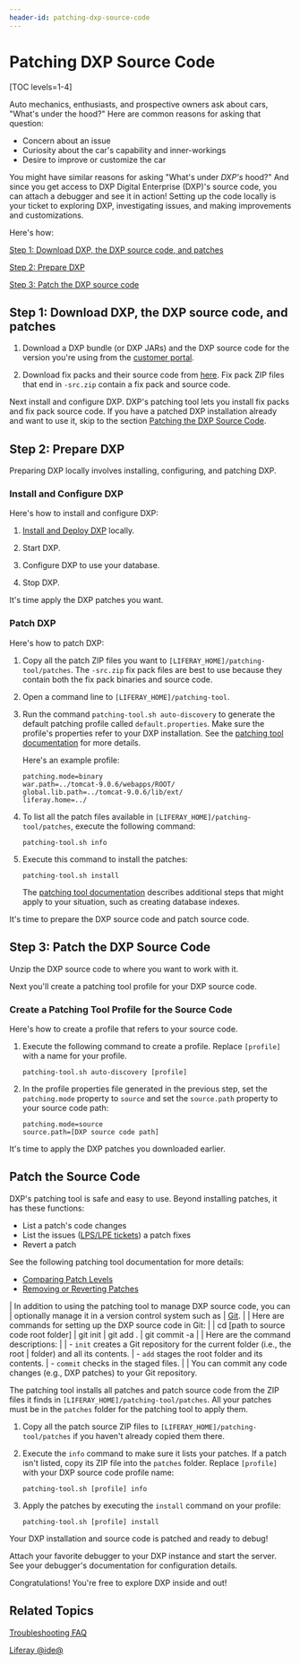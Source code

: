 ```yaml
---
header-id: patching-dxp-source-code
---
```


# Patching DXP Source Code

[TOC levels=1-4]

Auto mechanics, enthusiasts, and prospective owners ask about cars, "What's
under the hood?" Here are common reasons for asking that question:

-   Concern about an issue
-   Curiosity about the car's capability and inner-workings
-   Desire to improve or customize the car

You might have similar reasons for asking "What's under *DXP's* hood?" And
since you get access to DXP Digital Enterprise (DXP)'s source code, you can
attach a debugger and see it in action! Setting up the code locally is your
ticket to exploring DXP, investigating issues, and making improvements and
customizations.

Here's how:

[Step 1: Download DXP, the DXP source code, and patches](#download-dxp-the-dxp-source-code-and-patches)

[Step 2: Prepare DXP](#prepare-dxp)

[Step 3: Patch the DXP source code](#patch-the-dxp-source-code)

## Step 1: Download DXP, the DXP source code, and patches

1.  Download a DXP bundle (or DXP JARs) and the DXP source code for the version
    you're using from the
    [customer portal](https://web.liferay.com/group/customer/dxp/downloads/7-1).

2.  Download fix packs and their source code from
    [here](https://web.liferay.com/group/customer/dxp/downloads/7-1).
    Fix pack ZIP files that end in `-src.zip` contain a fix pack and source
    code.

Next install and configure DXP. DXP's patching tool lets you install fix packs
and fix pack source code. If you have a patched DXP installation already and
want to use it, skip to the section
[Patching the DXP Source Code](#patch-the-dxp-source-code).

## Step 2: Prepare DXP

Preparing DXP locally involves installing, configuring, and patching DXP. 

### Install and Configure DXP

Here's how to install and configure DXP: 

1.  [Install and Deploy DXP](/docs/7-1/deploy/-/knowledge_base/d/deploying-product) locally. 

2.  Start DXP.

3.  Configure DXP to use your database. 

4.  Stop DXP.

It's time apply the DXP patches you want.

### Patch DXP

Here's how to patch DXP:

1.  Copy all the patch ZIP files you want to
    `[LIFERAY_HOME]/patching-tool/patches`. The `-src.zip` fix pack files are
    best to use because they contain both the fix pack binaries and source code. 

2.  Open a command line to `[LIFERAY_HOME]/patching-tool`.

3.  Run the command `patching-tool.sh auto-discovery` to generate the default
    patching profile called `default.properties`. Make sure the profile's
    properties refer to your DXP installation. See the
    [patching tool documentation](/docs/7-1/deploy/-/knowledge_base/d/patching-tool)
    for more details.

    Here's an example profile:

        patching.mode=binary
        war.path=../tomcat-9.0.6/webapps/ROOT/
        global.lib.path=../tomcat-9.0.6/lib/ext/
        liferay.home=../

4.  To list all the patch files available in
    `[LIFERAY_HOME]/patching-tool/patches`, execute the following command:

        patching-tool.sh info

5.  Execute this command to install the patches:

        patching-tool.sh install

    The
    [patching tool documentation](/docs/7-1/deploy/-/knowledge_base/d/patching-tool)
    describes additional steps that might apply to your situation, such as
    creating database indexes.

It's time to prepare the DXP source code and patch source code. 

## Step 3: Patch the DXP Source Code

Unzip the DXP source code to where you want to work with it. 

Next you'll create a patching tool profile for your DXP source code. 

### Create a Patching Tool Profile for the Source Code

Here's how to create a profile that refers to your source code. 

1.  Execute the following command to create a profile. Replace `[profile]` with
    a name for your profile. 

        patching-tool.sh auto-discovery [profile]
 
2.  In the profile properties file generated in the previous step, set the
    `patching.mode` property to `source` and set the `source.path` property to
    your source code path:

        patching.mode=source
        source.path=[DXP source code path]

It's time to apply the DXP patches you downloaded earlier. 

## Patch the Source Code

DXP's patching tool is safe and easy to use. Beyond installing patches, it has
these functions:

-   List a patch's code changes
-   List the issues
    ([LPS/LPE tickets](https://issues.liferay.com))
    a patch fixes
-   Revert a patch

See the following patching tool documentation for more details:

-   [Comparing Patch Levels](/docs/7-1/deploy/-/knowledge_base/d/working-with-patches#comparing-patch-levels)
-   [Removing or Reverting Patches](/docs/7-1/deploy/-/knowledge_base/d/working-with-patches#uninstalling-patches)

| In addition to using the patching tool to manage DXP source code, you can
| optionally manage it in a version control system such as
| [Git](https://git-scm.com/).
| 
| Here are commands for setting up the DXP source code in Git:
| 
|     cd [path to source code root folder]
|     git init
|     git add .
|     git commit -a
| 
| Here are the command descriptions:
| 
| -   `init` creates a Git repository for the current folder (i.e., the root
|     folder) and all its contents.
| -   `add` stages the root folder and its contents.
| -   `commit` checks in the staged files.
| 
| You can commit any code changes (e.g., DXP patches) to your Git repository.

The patching tool installs all patches and patch source code from the ZIP files
it finds in `[LIFERAY_HOME]/patching-tool/patches`. All your patches must be in
the `patches` folder for the patching tool to apply them. 

1.  Copy all the patch source ZIP files to 
    `[LIFERAY_HOME]/patching-tool/patches` if you haven't already copied them
    there. 

2.  Execute the `info` command to make sure it lists your patches. If a patch
    isn't listed, copy its ZIP file into the `patches` folder. Replace
    `[profile]` with your DXP source code profile name:

        patching-tool.sh [profile] info

3.  Apply the patches by executing the `install` command on your profile:

        patching-tool.sh [profile] install

Your DXP installation and source code is patched and ready to debug!

Attach your favorite debugger to your DXP instance and start the server. See
your debugger's documentation for configuration details.

Congratulations! You're free to explore DXP inside and out!

## Related Topics

[Troubleshooting FAQ](/docs/7-1/tutorials/-/knowledge_base/t/troubleshooting-faq)

[Liferay @ide@](/docs/7-1/tutorials/-/knowledge_base/t/liferay-ide)
